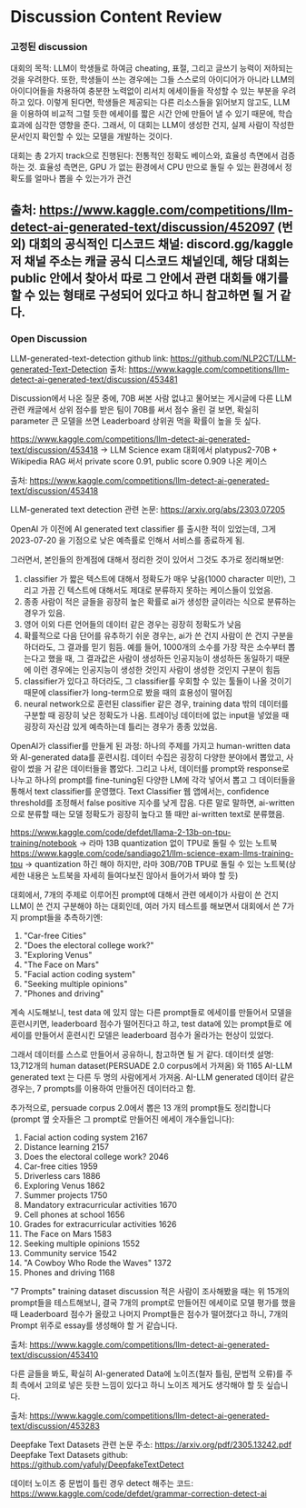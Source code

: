 # Discussion Content Review

### 고정된 discussion
대회의 목적: LLM이 학생들로 하여금 cheating, 표절, 그리고 글쓰기 능력이 저하되는 것을 우려한다. 또한, 학생들이 쓰는 경우에는 그들 스스로의 아이디어가 아니라 LLM의 아이디어들을 차용하여 충분한 노력없이 리서치 에세이들을 작성할 수 있는 부분을 우려하고 있다. 이렇게 된다면, 학생들은 제공되는 다른 리소스들을 읽어보지 않고도, LLM을 이용하여 비교적 그럴 듯한 에세이를 짧은 시간 안에 만들어 낼 수 있기 때문에, 학습 효과에 심각한 영향을 준다. 그래서, 이 대회는 LLM이 생성한 건지, 실제 사람이 작성한 문서인지 확인할 수 있는 모델을 개발하는 것이다. 

대회는 총 2가지 track으로 진행된다: 전통적인 정확도 베이스와, 효율성 측면에서 검증하는 것. 효율성 측면은, GPU 가 없는 환경에서 CPU 만으로 돌릴 수 있는 환경에서 정확도를 얼마나 뽑을 수 있는가가 관건


출처: https://www.kaggle.com/competitions/llm-detect-ai-generated-text/discussion/452097
(번외)
대회의 공식적인 디스코드 채널:  discord.gg/kaggle 
저 채널 주소는 캐글 공식 디스코드 채널인데, 해당 대회는  public 안에서 찾아서 따로 그 안에서 관련 대회들 얘기를 할 수 있는 형태로 구성되어 있다고 하니 참고하면 될 거 같다. 
-------------------------------------------------------------------------------------------------------------------------------------------
### Open Discussion
LLM-generated-text-detection github link: https://github.com/NLP2CT/LLM-generated-Text-Detection
출처: https://www.kaggle.com/competitions/llm-detect-ai-generated-text/discussion/453481


Discussion에서 나온 질문 중에, 70B 써본 사람 없냐고 물어보는 게시글에 다른 LLM 관련 캐글에서 상위 점수를 받은 팀이 70B를 써서 점수 올린 걸 보면, 확실히 parameter 큰 모델을 쓰면 Leaderboard 상위권 먹을 확률이 높을 듯 싶다. 

https://www.kaggle.com/competitions/llm-detect-ai-generated-text/discussion/453418 -> LLM Science exam 대회에서 platypus2-70B + Wikipedia RAG 써서 private score 0.91, public score 0.909 나온 케이스 

출처: https://www.kaggle.com/competitions/llm-detect-ai-generated-text/discussion/453418

LLM-generated text detection 관련 논문: https://arxiv.org/abs/2303.07205

OpenAI 가 이전에 AI generated text classifier 를 출시한 적이 있었는데, 그게 2023-07-20 을 기점으로 낮은 예측률로 인해서 서비스를 종료하게 됨. 

그러면서, 본인들의 한계점에 대해서 정리한 것이 있어서 그것도 추가로 정리해보면: 
 1. classifier 가 짧은 텍스트에 대해서 정확도가 매우 낮음(1000 character 미만), 그리고 가끔 긴 텍스트에 대해서도 제대로 분류하지 못하는 케이스들이 있었음.
 2. 종종 사람이 적은 글들을 굉장히 높은 확률로 ai가 생성한 글이라는 식으로 분류하는 경우가 있음.
 3. 영어 이외 다른 언어들의 데이터 같은 경우는 굉장히 정확도가 낮음
 4. 확률적으로 다음 단어를 유추하기 쉬운 경우는, ai가 쓴 건지 사람이 쓴 건지 구분을 하더라도, 그 결과를 믿기 힘듬. 예를 들어, 1000개의 소수를 가장 작은 소수부터 뽑는다고 했을 때, 그 결과값은 사람이 생성하든 인공지능이 생성하든 동일하기 때문에 이런 경우에는 인공지능이 생성한 것인지 사람이 생성한 것인지 구분이 힘듬
 5. classifier가 있다고 하더라도, 그 classifier를 우회할 수 있는 툴들이 나올 것이기 때문에 classifier가 long-term으로 봤을 때의 효용성이 떨어짐
 6. neural network으로 훈련된 classifier 같은 경우, training data 밖의 데이터를 구분할 때 굉장히 낮은 정확도가 나옴. 트레이닝 데이터에 없는 input을 넣었을 때 굉장히 자신감 있게 예측하는데 틀리는 경우가 종종 있었음.

 OpenAI가 classifier를 만들게 된 과정: 하나의 주제를 가지고 human-written data와 AI-generated data를 훈련시킴. 데이터 수집은 굉장히 다양한 분야에서 뽑았고, 사람이 썼을 거 같은 데이터들을 뽑았다. 그리고 나서, 데이터를 prompt와 response로 나누고 하나의 prompt를 fine-tuning된 다양한 LM에 각각 넣어서 뽑고 그 데이터들을 통해서 text classifier를 운영했다. Text Classifier 웹 앱에서는, confidence threshold를 조정해서 false positive 지수를 낮게 잡음. 다른 말로 말하면, ai-written으로 분류할 때는 모델 정확도가 굉장히 높다고 뜰 때만 ai-written text로 분류했음.

https://www.kaggle.com/code/defdet/llama-2-13b-on-tpu-training/notebook -> 라마 13B quantization 없이 TPU로 돌릴 수 있는 노트북
https://www.kaggle.com/code/sandiago21/llm-science-exam-llms-training-tpu ->  quantization 하긴 해야 하지만, 라마 30B/70B TPU로 돌릴 수 있는 노트북(상세한 내용은 노트북을 자세히 들여다보진 않아서 들어가서 봐야 할 듯)



대회에서, 7개의 주제로 이루어진 prompt에 대해서 관련 에세이가 사람이 쓴 건지 LLM이 쓴 건지 구분해야 하는 대회인데, 여러 가지 테스트를 해보면서 대회에서 쓴 7가지 prompt들을 추측하기엔: 
1. "Car-free Cities"
2. "Does the electoral college work?"
3. "Exploring Venus"
4. "The Face on Mars"
5. "Facial action coding system"
6. "Seeking multiple opinions"
7. "Phones and driving"

계속 시도해보니, test data 에 있지 않는 다른 prompt들로 에세이를 만들어서 모델을 훈련시키면, leaderboard 점수가 떨어진다고 하고, test data에 있는 prompt들로 에세이를 만들어서 훈련시킨 모델은 leaderboard 점수가 올라가는 현상이 있었다. 

그래서 데이터를 스스로 만들어서 공유하니, 참고하면 될 거 같다. 
데이터셋 설명: 13,712개의 human dataset(PERSUADE 2.0 corpus에서 가져옴) 와 1165 AI-LLM generated text 는 다른 두 명의 사람에게서 가져옴. AI-LLM generated 데이터 같은 경우는, 7 prompts를 이용하여 만들어진 데이터라고 함. 

추가적으로, persuade corpus 2.0에서 뽑은 13 개의 prompt들도 정리합니다(prompt 옆 숫자들은 그 prompt로 만들어진 에세이 개수들입니다):
1. Facial action coding system	2167
2. Distance learning	2157
3. Does the electoral college work?	2046
4. Car-free cities	1959
5. Driverless cars	1886
6. Exploring Venus	1862
7. Summer projects	1750
8. Mandatory extracurricular activities	1670
9. Cell phones at school	1656
10. Grades for extracurricular activities	1626
11. The Face on Mars	1583
12. Seeking multiple opinions	1552
13. Community service	1542
14. "A Cowboy Who Rode the Waves"	1372
15. Phones and driving	1168

"7 Prompts" training dataset discussion 적은 사람이 조사해봤을 때는 위 15개의 prompt들을 테스트해보니, 결국 7개의 prompt로 만들어진 에세이로 모델 평가를 했을 때 Leaderboard 점수가 올랐고 나머지 Prompt들은 점수가 떨어졌다고 하니, 7개의 Prompt 위주로 essay를 생성해야 할 거 같습니다. 



출처: https://www.kaggle.com/competitions/llm-detect-ai-generated-text/discussion/453410

다른 글들을 봐도, 확실히 AI-generated Data에 노이즈(철자 틀림, 문법적 오류)를 주최 측에서 고의로 넣은 듯한 느낌이 있다고 하니 노이즈 제거도 생각해야 할 듯 싶습니다. 

출처: https://www.kaggle.com/competitions/llm-detect-ai-generated-text/discussion/453283


Deepfake Text Datasets 관련 논문 주소: https://arxiv.org/pdf/2305.13242.pdf
Deepfake Text Datasets github: https://github.com/yafuly/DeepfakeTextDetect

데이터 노이즈 중 문법이 틀린 경우 detect 해주는 코드: https://www.kaggle.com/code/defdet/grammar-correction-detect-ai





